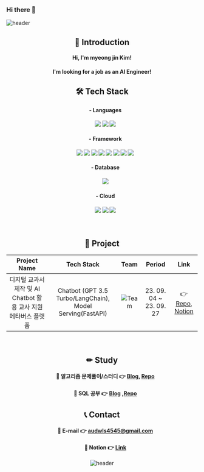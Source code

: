 ### Hi there 👋

![header](https://capsule-render.vercel.app/api?type=waving&color=3481FE&height=250&width=400&section=header&text=Welcome%20to%20Myeong%20Jin's%20Github%20&fontSize=50&fontColor=FFFFFF)

<div align="center"> 
 
## 👋 Introduction

#### Hi, I'm myeong jin Kim!
#### I'm looking for a job as an AI Engineer!  

## 🛠 Tech Stack

#### &emsp; - Languages
#### &emsp; <img src="https://img.shields.io/badge/python-3776AB?style=for-the-badge&logo=python&logoColor=white"> <img src="https://img.shields.io/badge/java-FC4C02?style=for-the-badge&logo=java&logoColor=white"> <img src="https://img.shields.io/badge/c-003B57?style=for-the-badge&logo=C&logoColor=white">
#### &emsp; - Framework
#### &emsp; <img src="https://img.shields.io/badge/tensorflow-FF6F00?style=for-the-badge&logo=tensorflow&logoColor=white"> <img src="https://img.shields.io/badge/pytorch-EE4C2C?style=for-the-badge&logo=pytorch&logoColor=white"> <img src="https://img.shields.io/badge/langchain-EC1C24?style=for-the-badge&logo=langchain&logoColor=white"> <img src="https://img.shields.io/badge/yolov8-00FFFF?style=for-the-badge&logo=yolo&logoColor=white"> <img src="https://img.shields.io/badge/opencv-5C3EE8?style=for-the-badge&logo=opencv&logoColor=white"> <img src="https://img.shields.io/badge/flask-000000?style=for-the-badge&logo=flask&logoColor=white"> <img src="https://img.shields.io/badge/fastAPI-009688?style=for-the-badge&logo=fastAPI&logoColor=white"> <img src="https://img.shields.io/badge/spring boot-6DB33F?style=for-the-badge&logo=spring boot&logoColor=white">
#### &emsp; - Database
#### &emsp; <img src="https://img.shields.io/badge/mysql-4479A1?style=for-the-badge&logo=mysql&logoColor=white"> 
#### &emsp; - Cloud
#### &emsp; <img src="https://img.shields.io/badge/Amazon EC2-FF9900?style=for-the-badge&logo=Amazon EC2&logoColor=white"> <img src="https://img.shields.io/badge/Amazon RDS-527FFF?style=for-the-badge&logo=Amazon RDS&logoColor=white"> <img src="https://img.shields.io/badge/Amazon S3-569A31?style=for-the-badge&logo=Amazon S3&logoColor=white"> 
<br>

## 📃 Project

|Project Name|Tech Stack|Team|   Period   |Link|
|:---:|:---:|:---:|:---:|:---:|
|디지털 교과서 제작 및 AI Chatbot 활용 교사 지원 메타버스 플랫폼|Chatbot (GPT 3.5 Turbo/LangChain), Model Serving(FastAPI)|![Team](https://img.shields.io/badge/Team-red)| 23. 09. 04 ~ 23. 09. 27	|👉 [Repo](https://github.com/), [Notion]()|


<br>
 
## ✏ Study

#### &emsp; 🔹 알고리즘 문제풀이/스터디  👉 [Blog](), [Repo]() 

<!-- #### &emsp; 🔹 Flask 서빙 공부  👉 [Repo](https://github.com/min731/Flask_Study)  -->
#### &emsp; 🔹 SQL 공부 👉 [Blog]() ,[Repo]() 

## 📞 Contact
#### &emsp; 🔹 E-mail 👉 audwls4545@gmail.com 
#### &emsp; 🔹 Notion 👉 [Link]() 
 
![header](https://capsule-render.vercel.app/api?type=waving&color=3481FE&height=250&width=400&section=footer&text=Thank%20you%20&fontSize=50&fontColor=FFFFFF)
